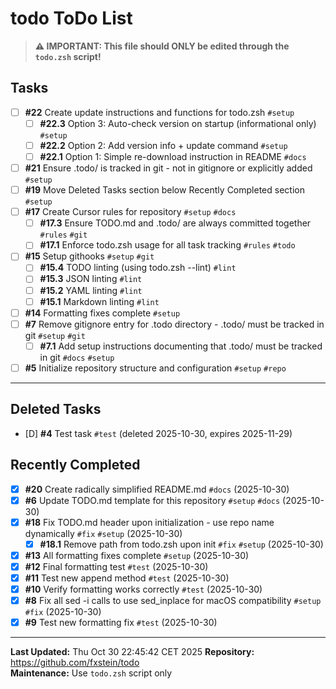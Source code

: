 # todo ToDo List

> **⚠️ IMPORTANT: This file should ONLY be edited through the `todo.zsh` script!**

## Tasks
- [ ] **#22** Create update instructions and functions for todo.zsh `#setup`
  - [ ] **#22.3** Option 3: Auto-check version on startup (informational only) `#setup`
  - [ ] **#22.2** Option 2: Add version info + update command `#setup`
  - [ ] **#22.1** Option 1: Simple re-download instruction in README `#docs`
- [ ] **#21** Ensure .todo/ is tracked in git - not in gitignore or explicitly added `#setup`
- [ ] **#19** Move Deleted Tasks section below Recently Completed section `#setup`
- [ ] **#17** Create Cursor rules for repository `#setup` `#docs`
  - [ ] **#17.3** Ensure TODO.md and .todo/ are always committed together `#rules` `#git`
  - [ ] **#17.1** Enforce todo.zsh usage for all task tracking `#rules` `#todo`
- [ ] **#15** Setup githooks `#setup` `#git`
  - [ ] **#15.4** TODO linting (using todo.zsh --lint) `#lint`
  - [ ] **#15.3** JSON linting `#lint`
  - [ ] **#15.2** YAML linting `#lint`
  - [ ] **#15.1** Markdown linting `#lint`
- [ ] **#14** Formatting fixes complete `#setup`
- [ ] **#7** Remove gitignore entry for .todo directory - .todo/ must be tracked in git `#setup` `#git`
  - [ ] **#7.1** Add setup instructions documenting that .todo/ must be tracked in git `#docs` `#setup`
- [ ] **#5** Initialize repository structure and configuration `#setup` `#repo`
------------------

## Deleted Tasks
- [D] **#4** Test task `#test` (deleted 2025-10-30, expires 2025-11-29)

## Recently Completed
- [x] **#20** Create radically simplified README.md `#docs` (2025-10-30)
- [x] **#6** Update TODO.md template for this repository `#setup` `#docs` (2025-10-30)
- [x] **#18** Fix TODO.md header upon initialization - use repo name dynamically `#fix` `#setup` (2025-10-30)
  - [x] **#18.1** Remove path from todo.zsh upon init `#fix` `#setup` (2025-10-30)
- [x] **#13** All formatting fixes complete `#setup` (2025-10-30)
- [x] **#12** Final formatting test `#test` (2025-10-30)
- [x] **#11** Test new append method `#test` (2025-10-30)
- [x] **#10** Verify formatting works correctly `#test` (2025-10-30)
- [x] **#8** Fix all sed -i calls to use sed_inplace for macOS compatibility `#setup` `#fix` (2025-10-30)
- [x] **#9** Test new formatting fix `#test` (2025-10-30)

---

**Last Updated:** Thu Oct 30 22:45:42 CET 2025
**Repository:** https://github.com/fxstein/todo  
**Maintenance:** Use `todo.zsh` script only

